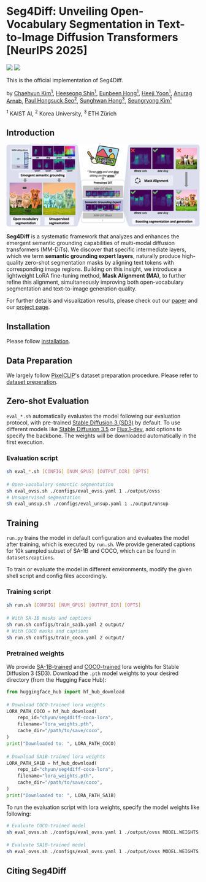 # Seg4Diff: Unveiling Open-Vocabulary Segmentation in Text-to-Image Diffusion Transformers [NeurIPS 2025]


<a href="https://arxiv.org/abs/XXXX"><img src="https://img.shields.io/badge/arXiv-XXXX"></a>
<a href="https://cvlab-kaist.github.io/Seg4Diff"><img src="https://img.shields.io/badge/Project%20Page-online-brightgreen"></a>  

This is the official implementation of Seg4Diff.
<br>

by [Chaehyun Kim<sup>1</sup>](https://kchyun.github.io/), 
[Heeseong Shin<sup>1</sup>](https://hsshin98.github.io/), 
[Eunbeen Hong<sup>1</sup>](https://github.com/eunbeen-hong), 
[Heeji Yoon<sup>1</sup>](https://yoon-heez.github.io/), 
[Anurag Arnab](https://anuragarnab.github.io/), 
[Paul Hongsuck Seo<sup>2</sup>](https://phseo.github.io/), 
[Sunghwan Hong<sup>3</sup>](https://sunghwanhong.github.io/), 
[Seungryong Kim<sup>1</sup>](https://cvlab.kaist.ac.kr/members/faculty) <br>

<sup>1</sup> KAIST AI, <sup>2</sup> Korea University, <sup>3</sup> ETH Zürich

## Introduction
![](assets/teaser.png)

**Seg4Diff** is a systematic framework that analyzes and enhances the emergent semantic grounding capabilities of multi-modal diffusion transformers (MM-DiTs). We discover that specific intermediate layers, which we term **semantic grounding expert layers**, naturally produce high-quality zero-shot segmentation masks by aligning text tokens with corresponding image regions. Building on this insight, we introduce a lightweight LoRA fine-tuning method, **Mask Alignment (MA)**, to further refine this alignment, simultaneously improving both open-vocabulary segmentation and text-to-image generation quality.

For further details and visualization results, please check out our [paper]() and our [project page](https://cvlab-kaist.github.io/Seg4Diff).

## Installation
Please follow [installation](INSTALL.md). 

## Data Preparation
We largely follow [PixelCLIP](https://github.com/cvlab-kaist/PixelCLIP)'s dataset preparation procedure. Please refer to [dataset preperation](datasets/README.md).

## Zero-shot Evaluation
<!-- ![](assets/zeroshot_arch.png) -->

`eval_*.sh` automatically evaluates the model following our evaluation protocol, with pre-trained [Stable Diffusion 3 (SD3)](https://huggingface.co/stabilityai/stable-diffusion-3-medium) by default. To use different models like [Stable Diffusion 3.5](https://huggingface.co/stabilityai/stable-diffusion-3.5-medium) or [Flux.1-dev](https://huggingface.co/black-forest-labs/FLUX.1-dev), add options to specify the backbone. The weights will be downloaded automatically in the first execution.

### Evaluation script
```bash
sh eval_*.sh [CONFIG] [NUM_GPUS] [OUTPUT_DIR] [OPTS]

# Open-vocabulary semantic segmentation
sh eval_ovss.sh ./configs/eval_ovss.yaml 1 ./output/ovss 
# Unsupervised segmentation
sh eval_unsup.sh ./configs/eval_unsup.yaml 1 ./output/unsup
```

## Training
<!-- ![](assets/train_arch.png) -->

```run.py``` trains the model in default configuration and evaluates the model after training, which is executed by ```run.sh```. We provide generated captions for 10k sampled subset of SA-1B and COCO, which can be found in ```datasets/captions```.

To train or evaluate the model in different environments, modify the given shell script and config files accordingly.

### Training script
```bash
sh run.sh [CONFIG] [NUM_GPUS] [OUTPUT_DIR] [OPTS]

# With SA-1B masks and captions
sh run.sh configs/train_sa1b.yaml 2 output/
# With COCO masks and captions
sh run.sh configs/train_coco.yaml 2 output/
```
### Pretrained weights

We provide [SA-1B-trained](https://huggingface.co/chyun/seg4diff-sa1b-lora) and [COCO-trained](https://huggingface.co/chyun/seg4diff-coco-lora) lora weights for Stable Diffusion 3 (SD3). Download the `.pth` model weights to your desired directory (from the Hugging Face Hub):
```python
from huggingface_hub import hf_hub_download

# Download COCO-trained lora weights
LORA_PATH_COCO = hf_hub_download(
    repo_id="chyun/seg4diff-coco-lora",
    filename="lora_weights.pth",
    cache_dir="/path/to/save/coco",
)
print("Downloaded to: ", LORA_PATH_COCO)

# Download SA1B-trained lora weights
LORA_PATH_SA1B = hf_hub_download(
    repo_id="chyun/seg4diff-coco-lora",
    filename="lora_weights.pth",
    cache_dir="/path/to/save/coco",
)
print("Downloaded to: ", LORA_PATH_SA1B)
```

To run the evaluation script with lora weights, specify the model weights like following:
```bash
# Evaluate COCO-trained model
sh eval_ovss.sh ./configs/eval_ovss.yaml 1 ./output/ovss MODEL.WEIGHTS LORA_PATH_COCO

# Evaluate SA1B-trained model
sh eval_ovss.sh ./configs/eval_ovss.yaml 1 ./output/ovss MODEL.WEIGHTS LORA_PATH_SA1B
```


## Citing Seg4Diff

```BibTeX

```
